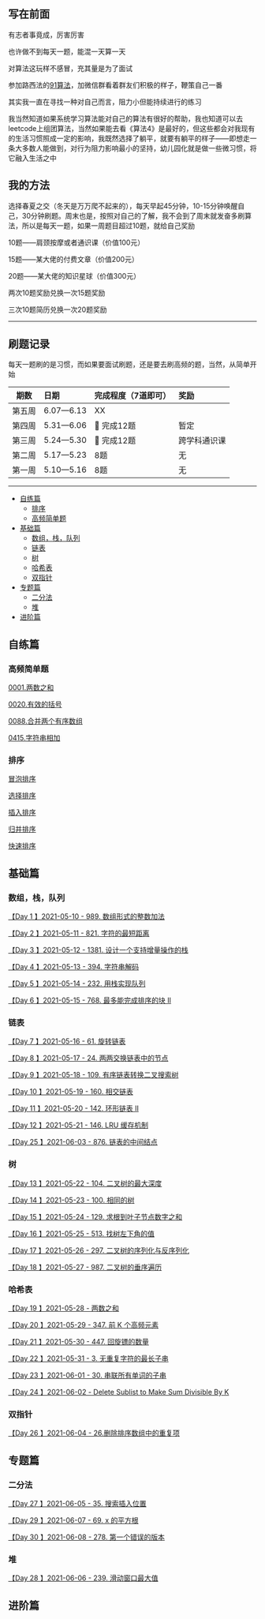 ## 写在前面

有志者事竟成，厉害厉害

也许做不到每天一题，能混一天算一天

对算法这玩样不感冒，充其量是为了面试

参加路西法的[91算法](https://algo91.herokuapp.com/)，加微信群看着群友们积极的样子，鞭策自己一番

其实我一直在寻找一种对自己而言，阻力小但能持续进行的练习

我当然知道如果系统学习算法能对自己的算法有很好的帮助，我也知道可以去leetcode上组团算法，当然如果能去看《算法4》是最好的，但这些都会对我现有的生活习惯照成一定的影响，我既然选择了躺平，就要有躺平的样子——即想走一条大多数人能做到，对行为阻力影响最小的坚持，幼儿园化就是做一些微习惯，将它融入生活之中



## 我的方法

选择春夏之交（冬天是万万爬不起来的），每天早起45分钟，10-15分钟唤醒自己，30分钟刷题。周末也是，按照对自己的了解，我不会到了周末就发奋多刷算法，所以是每天一题，如果一周题目超过10题，就给自己奖励

10题——肩颈按摩或者通识课（价值100元）

15题——某大佬的付费文章（价值200元）

20题——某大佬的知识星球（价值300元）

两次10题奖励兑换一次15题奖励

三次10题简历兑换一次20题奖励



***



## 刷题记录

每天一题刷的是习惯，而如果要面试刷题，还是要去刷高频的题，当然，从简单开始

| 期数 | 日期 | 完成程度（7道即可） | 奖励 |
|---|:--|:--|:--|
| 第五周 | 6.07—6.13 | XX |  |
| 第四周 | 5.31—6.06 | :100: 完成12题 | 暂定 |
| 第三周 | 5.24—5.30 | :100: 完成12题 | 跨学科通识课 |
| 第二周 | 5.17—5.23 | 8题 | 无 |
| 第一周 | 5.10—5.16 | 8题 | 无 |




* * *



- [自练篇](#自练篇)
  - [排序](#排序)
  - [高频简单题](#高频简单题)
- [基础篇](#基础篇)
  - [数组，栈，队列](#数组栈队列)
  - [链表](#链表)
  - [树](#树)
  - [哈希表](#哈希表)
  - [双指针](#双指针)
- [专题篇](#专题篇)
  - [二分法](#二分法)
  - [堆](#堆)
- [进阶篇](#进阶篇)



## 自练篇

### 高频简单题

[0001.两数之和](./高频简单题/0001.两数之和.md)

[0020.有效的括号](./高频简单题/0020.有效的括号.md)

[0088.合并两个有序数组](./高频简单题/0088.合并两个有序数组.md)

[0415.字符串相加](./高频简单题/0415.字符串相加.md)

### 排序

[冒泡排序](./排序/冒泡排序.md)

[选择排序](./排序/选择排序.md)

[插入排序](./排序/插入排序.md)

[归并排序](./排序/归并排序.md)

[快速排序](./排序/快速排序.md)

## 基础篇

### 数组，栈，队列

[【Day 1 】2021-05-10 - 989. 数组形式的整数加法](https://github.com/johanazhu/leetcode/blob/master/%E6%95%B0%E7%BB%84%EF%BC%8C%E6%A0%88%EF%BC%8C%E9%98%9F%E5%88%97/%E3%80%90Day%201%20%E3%80%912021-05-10%20-%20989.%20%E6%95%B0%E7%BB%84%E5%BD%A2%E5%BC%8F%E7%9A%84%E6%95%B4%E6%95%B0%E5%8A%A0%E6%B3%95.md)

[【Day 2 】2021-05-11 - 821. 字符的最短距离](https://github.com/johanazhu/leetcode/blob/master/%E6%95%B0%E7%BB%84%EF%BC%8C%E6%A0%88%EF%BC%8C%E9%98%9F%E5%88%97/%E3%80%90Day%202%20%E3%80%912021-05-11%20-%20821.%20%E5%AD%97%E7%AC%A6%E7%9A%84%E6%9C%80%E7%9F%AD%E8%B7%9D%E7%A6%BB.md)

[【Day 3 】2021-05-12 - 1381. 设计一个支持增量操作的栈](https://github.com/johanazhu/leetcode/blob/master/%E6%95%B0%E7%BB%84%EF%BC%8C%E6%A0%88%EF%BC%8C%E9%98%9F%E5%88%97/%E3%80%90Day%203%20%E3%80%912021-05-12%20-%201381.%20%E8%AE%BE%E8%AE%A1%E4%B8%80%E4%B8%AA%E6%94%AF%E6%8C%81%E5%A2%9E%E9%87%8F%E6%93%8D%E4%BD%9C%E7%9A%84%E6%A0%88.md)

[【Day 4 】2021-05-13 - 394. 字符串解码](https://github.com/johanazhu/leetcode/blob/master/%E6%95%B0%E7%BB%84%EF%BC%8C%E6%A0%88%EF%BC%8C%E9%98%9F%E5%88%97/%E3%80%90Day%204%20%E3%80%912021-05-13%20-%20394.%20%E5%AD%97%E7%AC%A6%E4%B8%B2%E8%A7%A3%E7%A0%81.md)

[【Day 5 】2021-05-14 - 232. 用栈实现队列](https://github.com/johanazhu/leetcode/blob/master/%E6%95%B0%E7%BB%84%EF%BC%8C%E6%A0%88%EF%BC%8C%E9%98%9F%E5%88%97/%E3%80%90Day%205%20%E3%80%912021-05-14%20-%20232.%20%E7%94%A8%E6%A0%88%E5%AE%9E%E7%8E%B0%E9%98%9F%E5%88%97.md)

[【Day 6 】2021-05-15 - 768. 最多能完成排序的块 II](https://github.com/johanazhu/leetcode/blob/master/%E6%95%B0%E7%BB%84%EF%BC%8C%E6%A0%88%EF%BC%8C%E9%98%9F%E5%88%97/%E3%80%90Day%206%20%E3%80%912021-05-15%20-%20768.%20%E6%9C%80%E5%A4%9A%E8%83%BD%E5%AE%8C%E6%88%90%E6%8E%92%E5%BA%8F%E7%9A%84%E5%9D%97%20II.md)

### 链表

[【Day 7 】2021-05-16 - 61. 旋转链表](https://github.com/johanazhu/leetcode/blob/master/%E9%93%BE%E8%A1%A8/%E3%80%90Day%207%20%E3%80%912021-05-16%20-%2061.%20%E6%97%8B%E8%BD%AC%E9%93%BE%E8%A1%A8.md)

[【Day 8 】2021-05-17 - 24. 两两交换链表中的节点](https://github.com/johanazhu/leetcode/blob/master/%E9%93%BE%E8%A1%A8/%E3%80%90Day%208%20%E3%80%912021-05-17%20-%2024.%20%E4%B8%A4%E4%B8%A4%E4%BA%A4%E6%8D%A2%E9%93%BE%E8%A1%A8%E4%B8%AD%E7%9A%84%E8%8A%82%E7%82%B9.md)

[【Day 9 】2021-05-18 - 109. 有序链表转换二叉搜索树](https://github.com/johanazhu/leetcode/blob/master/%E9%93%BE%E8%A1%A8/%E3%80%90Day%209%20%E3%80%912021-05-18%20-%20109.%20%E6%9C%89%E5%BA%8F%E9%93%BE%E8%A1%A8%E8%BD%AC%E6%8D%A2%E4%BA%8C%E5%8F%89%E6%90%9C%E7%B4%A2%E6%A0%91.md)

[【Day 10 】2021-05-19 - 160. 相交链表](https://github.com/johanazhu/leetcode/blob/master/%E9%93%BE%E8%A1%A8/%E3%80%90Day%2010%20%E3%80%912021-05-19%20-%20160.%20%E7%9B%B8%E4%BA%A4%E9%93%BE%E8%A1%A8.md)

[【Day 11 】2021-05-20 - 142. 环形链表 II](https://github.com/johanazhu/leetcode/blob/master/%E9%93%BE%E8%A1%A8/%E3%80%90Day%2011%20%E3%80%912021-05-20%20-%20142.%20%E7%8E%AF%E5%BD%A2%E9%93%BE%E8%A1%A8%20II.md)

[【Day 12 】2021-05-21 - 146. LRU 缓存机制](https://github.com/johanazhu/leetcode/blob/master/%E9%93%BE%E8%A1%A8/%E3%80%90Day%2012%20%E3%80%912021-05-21%20-%20146.%20LRU%20%E7%BC%93%E5%AD%98%E6%9C%BA%E5%88%B6.md)

[【Day 25 】2021-06-03 - 876. 链表的中间结点](https://github.com/johanazhu/leetcode/blob/master/%E9%93%BE%E8%A1%A8/%E3%80%90Day%2025%20%E3%80%912021-06-03%20-%20876.%20%E9%93%BE%E8%A1%A8%E7%9A%84%E4%B8%AD%E9%97%B4%E7%BB%93%E7%82%B9.md)

### 树

[【Day 13 】2021-05-22 - 104. 二叉树的最大深度](https://github.com/johanazhu/leetcode/blob/master/%E6%A0%91/%E3%80%90Day%2013%20%E3%80%912021-05-22%20-%20104.%20%E4%BA%8C%E5%8F%89%E6%A0%91%E7%9A%84%E6%9C%80%E5%A4%A7%E6%B7%B1%E5%BA%A6.md)

[【Day 14 】2021-05-23 - 100. 相同的树](https://github.com/johanazhu/leetcode/blob/master/%E6%A0%91/%E3%80%90Day%2014%20%E3%80%912021-05-23%20-%20100.%20%E7%9B%B8%E5%90%8C%E7%9A%84%E6%A0%91.md)

[【Day 15 】2021-05-24 - 129. 求根到叶子节点数字之和](https://github.com/johanazhu/leetcode/blob/master/%E6%A0%91/%E3%80%90Day%2015%20%E3%80%912021-05-24%20-%20129.%20%E6%B1%82%E6%A0%B9%E5%88%B0%E5%8F%B6%E5%AD%90%E8%8A%82%E7%82%B9%E6%95%B0%E5%AD%97%E4%B9%8B%E5%92%8C.md)

[【Day 16 】2021-05-25 - 513. 找树左下角的值](https://github.com/johanazhu/leetcode/blob/master/%E6%A0%91/%E3%80%90Day%2016%20%E3%80%912021-05-25%20-%20513.%20%E6%89%BE%E6%A0%91%E5%B7%A6%E4%B8%8B%E8%A7%92%E7%9A%84%E5%80%BC.md)

[【Day 17 】2021-05-26 - 297. 二叉树的序列化与反序列化](https://github.com/johanazhu/leetcode/blob/master/%E6%A0%91/%E3%80%90Day%2017%20%E3%80%912021-05-26%20-%20297.%20%E4%BA%8C%E5%8F%89%E6%A0%91%E7%9A%84%E5%BA%8F%E5%88%97%E5%8C%96%E4%B8%8E%E5%8F%8D%E5%BA%8F%E5%88%97%E5%8C%96.md)

[【Day 18 】2021-05-27 - 987. 二叉树的垂序遍历](https://github.com/johanazhu/leetcode/blob/master/%E6%A0%91/%E3%80%90Day%2018%20%E3%80%912021-05-27%20-%20987.%20%E4%BA%8C%E5%8F%89%E6%A0%91%E7%9A%84%E5%9E%82%E5%BA%8F%E9%81%8D%E5%8E%86.md)

### 哈希表

[【Day 19 】2021-05-28 - 两数之和](https://github.com/johanazhu/leetcode/blob/master/%E5%93%88%E5%B8%8C%E8%A1%A8/%E3%80%90Day%2019%20%E3%80%912021-05-28%20-%20%E4%B8%A4%E6%95%B0%E4%B9%8B%E5%92%8C.md)

[【Day 20 】2021-05-29 - 347. 前 K 个高频元素](https://github.com/johanazhu/leetcode/blob/master/%E5%93%88%E5%B8%8C%E8%A1%A8/%E3%80%90Day%2020%20%E3%80%912021-05-29%20-%20347.%20%E5%89%8D%20K%20%E4%B8%AA%E9%AB%98%E9%A2%91%E5%85%83%E7%B4%A0.md)

[【Day 21 】2021-05-30 - 447. 回旋镖的数量](https://github.com/johanazhu/leetcode/blob/master/%E5%93%88%E5%B8%8C%E8%A1%A8/%E3%80%90Day%2021%20%E3%80%912021-05-30%20-%20447.%20%E5%9B%9E%E6%97%8B%E9%95%96%E7%9A%84%E6%95%B0%E9%87%8F.md)

[【Day 22 】2021-05-31 - 3. 无重复字符的最长子串](https://github.com/johanazhu/leetcode/blob/master/%E5%93%88%E5%B8%8C%E8%A1%A8/%E3%80%90Day%2022%20%E3%80%912021-05-31%20-%203.%20%E6%97%A0%E9%87%8D%E5%A4%8D%E5%AD%97%E7%AC%A6%E7%9A%84%E6%9C%80%E9%95%BF%E5%AD%90%E4%B8%B2.md)

[【Day 23 】2021-06-01 - 30. 串联所有单词的子串](https://github.com/johanazhu/leetcode/blob/master/%E5%93%88%E5%B8%8C%E8%A1%A8/%E3%80%90Day%2023%20%E3%80%912021-06-01%20-%2030.%20%E4%B8%B2%E8%81%94%E6%89%80%E6%9C%89%E5%8D%95%E8%AF%8D%E7%9A%84%E5%AD%90%E4%B8%B2.md)

[【Day 24 】2021-06-02 - Delete Sublist to Make Sum Divisible By K](https://github.com/johanazhu/leetcode/blob/master/%E5%93%88%E5%B8%8C%E8%A1%A8/%E3%80%90Day%2024%20%E3%80%912021-06-02%20-%20Delete%20Sublist%20to%20Make%20Sum%20Divisible%20By%20K.md)

### 双指针

[【Day 26 】2021-06-04 - 26.删除排序数组中的重复项](https://github.com/johanazhu/leetcode/blob/master/%E5%8F%8C%E6%8C%87%E9%92%88/%E3%80%90Day%2026%20%E3%80%912021-06-04%20-%2026.%E5%88%A0%E9%99%A4%E6%8E%92%E5%BA%8F%E6%95%B0%E7%BB%84%E4%B8%AD%E7%9A%84%E9%87%8D%E5%A4%8D%E9%A1%B9.md)



## 专题篇

### 二分法

[【Day 27 】2021-06-05 - 35. 搜索插入位置](https://github.com/johanazhu/leetcode/blob/master/%E4%BA%8C%E5%88%86%E6%B3%95/%E3%80%90Day%2027%20%E3%80%912021-06-05%20-%2035.%20%E6%90%9C%E7%B4%A2%E6%8F%92%E5%85%A5%E4%BD%8D%E7%BD%AE.md)

[【Day 29 】2021-06-07 - 69. x 的平方根](https://github.com/johanazhu/leetcode/blob/master/%E4%BA%8C%E5%88%86%E6%B3%95/%E3%80%90Day%2029%20%E3%80%912021-06-07%20-%2069.%20x%20%E7%9A%84%E5%B9%B3%E6%96%B9%E6%A0%B9.md)

[【Day 30 】2021-06-08 - 278. 第一个错误的版本](https://github.com/johanazhu/leetcode/blob/master/%E4%BA%8C%E5%88%86%E6%B3%95/%E3%80%90Day%2030%20%E3%80%912021-06-08%20-%20278.%20%E7%AC%AC%E4%B8%80%E4%B8%AA%E9%94%99%E8%AF%AF%E7%9A%84%E7%89%88%E6%9C%AC.md)

### 堆

[【Day 28 】2021-06-06 - 239. 滑动窗口最大值](https://github.com/johanazhu/leetcode/blob/master/%E5%A0%86/%E3%80%90Day%2028%20%E3%80%912021-06-06%20-%20239.%20%E6%BB%91%E5%8A%A8%E7%AA%97%E5%8F%A3%E6%9C%80%E5%A4%A7%E5%80%BC%20.md) 



## 进阶篇